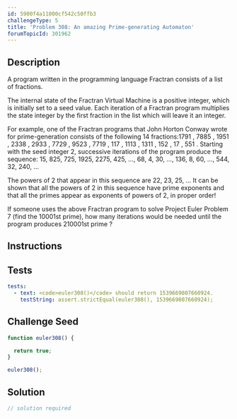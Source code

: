 ```yaml
---
id: 5900f4a11000cf542c50ffb3
challengeType: 5
title: 'Problem 308: An amazing Prime-generating Automaton'
forumTopicId: 301962
---
```


## Description

<section id='description'>

A program written in the programming language Fractran consists of a list of fractions.

The internal state of the Fractran Virtual Machine is a positive integer, which is initially set to a seed value. Each iteration of a Fractran program multiplies the state integer by the first fraction in the list which will leave it an integer.

For example, one of the Fractran programs that John Horton Conway wrote for prime-generation consists of the following 14 fractions:1791 , 7885 , 1951 , 2338 , 2933 , 7729 , 9523 , 7719 , 117 , 1113 , 1311 , 152 , 17 , 551 . Starting with the seed integer 2, successive iterations of the program produce the sequence: 15, 825, 725, 1925, 2275, 425, ..., 68, 4, 30, ..., 136, 8, 60, ..., 544, 32, 240, ...

The powers of 2 that appear in this sequence are 22, 23, 25, ... It can be shown that all the powers of 2 in this sequence have prime exponents and that all the primes appear as exponents of powers of 2, in proper order!

If someone uses the above Fractran program to solve Project Euler Problem 7 (find the 10001st prime), how many iterations would be needed until the program produces 210001st prime ?

</section>

## Instructions

<section id='instructions'>

</section>

## Tests

<section id='tests'>

```yml
tests:
  - text: <code>euler308()</code> should return 1539669807660924.
    testString: assert.strictEqual(euler308(), 1539669807660924);

```

</section>

## Challenge Seed

<section id='challengeSeed'>

<div id='js-seed'>

```js
function euler308() {

  return true;
}

euler308();
```

</div>

</section>

## Solution

<section id='solution'>

```js
// solution required
```

</section>
